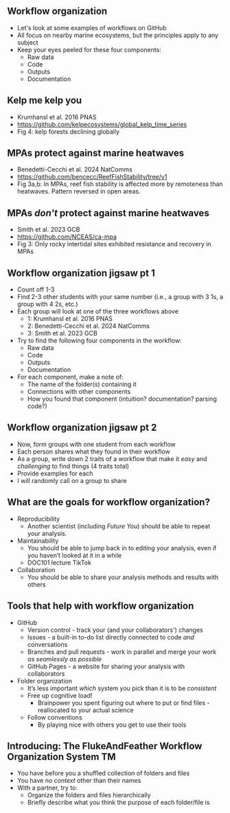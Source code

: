 ## Workflow organization

* Let's look at some examples of workflows on GitHub
* All focus on nearby marine ecosystems, but the principles apply to any subject
* Keep your eyes peeled for these four components:
  * Raw data
  * Code
  * Outputs
  * Documentation

## Kelp me kelp you
* Krumhansl et al. 2016 PNAS
* https://github.com/kelpecosystems/global_kelp_time_series
* Fig 4: kelp forests declining globally

## MPAs protect against marine heatwaves
* Benedetti-Cecchi et al. 2024 NatComms
* https://github.com/bencecc/ReefFishStability/tree/v1
* Fig 3a,b: In MPAs, reef fish stability is affected more by remoteness than heatwaves. Pattern reversed in open areas.

## MPAs _don't_ protect against marine heatwaves
* Smith et al. 2023 GCB
* https://github.com/NCEAS/ca-mpa
* Fig 3: Only rocky intertidal sites exhibited resistance and recovery in MPAs
  
## Workflow organization jigsaw pt 1
* Count off 1-3
* Find 2-3 other students with your same number (i.e., a group with 3 1s, a group with 4 2s, etc.)
* Each group will look at one of the three workflows above
  * 1: Krumhansl et al. 2016 PNAS
  * 2: Benedetti-Cecchi et al. 2024 NatComms
  * 3: Smith et al. 2023 GCB
* Try to find the following four components in the workflow:
  * Raw data
  * Code
  * Outputs
  * Documentation
* For each component, make a note of:
  * The name of the folder(s) containing it
  * Connections with other components
  * How you found that component (intuition? documentation? parsing code?)

## Workflow organization jigsaw pt 2
* Now, form groups with one student from each workflow
* Each person shares what they found in their workflow
* As a group, write down 2 traits of a workflow that make it _easy_ and _challenging_ to find things (4 traits total)
* Provide examples for each
* I will randomly call on a group to share

## What are the goals for workflow organization?
* Reproducibility
  * Another scientist (including _Future You_) should be able to repeat your analysis.
* Maintainability
  * You should be able to jump back in to editing your analysis, even if you haven’t looked at it in a while
  * DOC101 lecture TikTok 
* Collaboration
  * You should be able to share your analysis methods and results with others
  
## Tools that help with workflow organization
* GitHub
  * Version control - track your (and your collaborators') changes
  * Issues - a built-in to-do list directly connected to code _and_ conversations
  * Branches and pull requests - work in parallel and merge your work _as seamlessly as possible_
  * GitHub Pages - a website for sharing your analysis with collaborators
* Folder organization
  * It’s less important _which_ system you pick than it is to be _consistent_
  * Free up cognitive load!
    * Brainpower you spent figuring out where to put or find files - reallocated to your actual science
  * Follow conventions
    * By playing nice with others you get to use their tools

## Introducing: The FlukeAndFeather Workflow Organization System TM
* You have before you a shuffled collection of folders and files
* You have _no context_ other than their names
* With a partner, try to:
  * Organize the folders and files hierarchically
  * Briefly describe what you think the purpose of each folder/file is
  


















